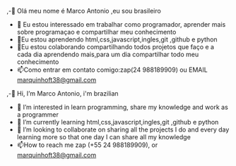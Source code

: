 ,-👋 Olá meu nome é Marco Antonio ,eu sou brasileiro
- 👀 Eu estou interessado em trabalhar como programador, aprender mais sobre programaçao e compartilhar meu conhecimento
- 🌱Eu estou aprendendo html,css,javascript,ingles,git ,github e python
- 💞️Eu estou colaborando compartilhando todos projetos que faço e a cada dia aprendendo mais,para um dia compartilhar todo  meu conhecimento
- 📫Como entrar em contato comigo:zap(24 988189909) ou EMAIL marquinhoft38@gmail.com





,-👋 Hi, I’m Marco Antonio, i'm brazilian
- 👀 I’m interested in learn programming, share my knowledge and work as a programmer
- 🌱 I’m currently learning  html,css,javascript,ingles,git ,github e python
- 💞️ I’m looking to collaborate on sharing all the projects I do and every day learning more so that one day I can share all my knowledge
- 📫How to reach me  zap (+55 24 988189909), or marquinhoft38@gmail.com

<!---
marquinhoft38/marquinhoft38 is a ✨ special ✨ repository because its `README.md` (this file) appears on your GitHub profile.
You can click the Preview link to take a look at your changes.
--->
